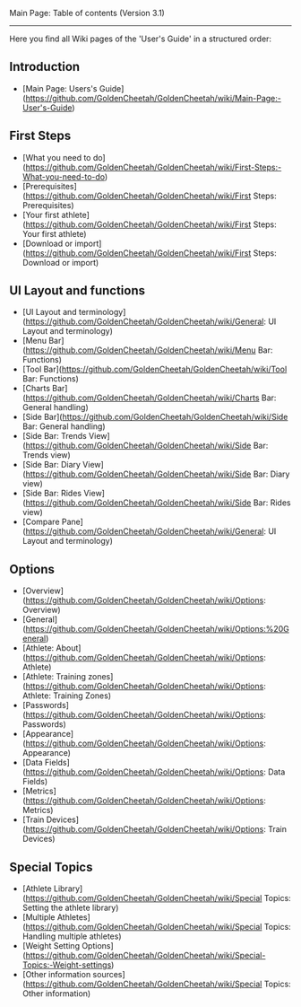 Main Page: Table of contents (Version 3.1)
***

Here you find all Wiki pages of the 'User's Guide' in a structured order:

## Introduction

* [Main Page: Users's Guide] (https://github.com/GoldenCheetah/GoldenCheetah/wiki/Main-Page:-User's-Guide)

## First Steps

* [What you need to do] (https://github.com/GoldenCheetah/GoldenCheetah/wiki/First-Steps:-What-you-need-to-do)
* [Prerequisites] (https://github.com/GoldenCheetah/GoldenCheetah/wiki/First Steps: Prerequisites)
* [Your first athlete] (https://github.com/GoldenCheetah/GoldenCheetah/wiki/First Steps: Your first athlete) 
* [Download or import] (https://github.com/GoldenCheetah/GoldenCheetah/wiki/First Steps: Download or import) 


## UI Layout and functions

* [UI Layout and terminology] (https://github.com/GoldenCheetah/GoldenCheetah/wiki/General: UI Layout and terminology)
* [Menu Bar] (https://github.com/GoldenCheetah/GoldenCheetah/wiki/Menu Bar: Functions)
* [Tool Bar](https://github.com/GoldenCheetah/GoldenCheetah/wiki/Tool Bar: Functions)
* [Charts Bar](https://github.com/GoldenCheetah/GoldenCheetah/wiki/Charts Bar: General handling)
* [Side Bar](https://github.com/GoldenCheetah/GoldenCheetah/wiki/Side Bar: General handling)
* [Side Bar: Trends View](https://github.com/GoldenCheetah/GoldenCheetah/wiki/Side Bar: Trends view)
* [Side Bar: Diary View](https://github.com/GoldenCheetah/GoldenCheetah/wiki/Side Bar: Diary view)
* [Side Bar: Rides View](https://github.com/GoldenCheetah/GoldenCheetah/wiki/Side Bar: Rides view)
* [Compare Pane](https://github.com/GoldenCheetah/GoldenCheetah/wiki/General: UI Layout and terminology)


## Options

* [Overview] (https://github.com/GoldenCheetah/GoldenCheetah/wiki/Options: Overview)
* [General] (https://github.com/GoldenCheetah/GoldenCheetah/wiki/Options:%20General)
* [Athlete: About] (https://github.com/GoldenCheetah/GoldenCheetah/wiki/Options: Athlete)
* [Athlete: Training zones] (https://github.com/GoldenCheetah/GoldenCheetah/wiki/Options: Athlete: Training Zones)
* [Passwords] (https://github.com/GoldenCheetah/GoldenCheetah/wiki/Options: Passwords)
* [Appearance] (https://github.com/GoldenCheetah/GoldenCheetah/wiki/Options: Appearance)
* [Data Fields] (https://github.com/GoldenCheetah/GoldenCheetah/wiki/Options: Data Fields)
* [Metrics] (https://github.com/GoldenCheetah/GoldenCheetah/wiki/Options: Metrics)
* [Train Devices] (https://github.com/GoldenCheetah/GoldenCheetah/wiki/Options: Train Devices)



## Special Topics

* [Athlete Library] (https://github.com/GoldenCheetah/GoldenCheetah/wiki/Special Topics: Setting the athlete library)
* [Multiple Athletes] (https://github.com/GoldenCheetah/GoldenCheetah/wiki/Special Topics: Handling multiple athletes)
* [Weight Setting Options] (https://github.com/GoldenCheetah/GoldenCheetah/wiki/Special-Topics:-Weight-settings)
* [Other information sources] (https://github.com/GoldenCheetah/GoldenCheetah/wiki/Special Topics: Other information)
